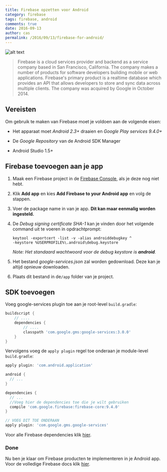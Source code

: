 ```yaml
---
title: Firebase opzetten voor Android
category: firebase
tags: firebase, android
comments: true
date: 2016-09-13
author: cas
permalink: /2016/09/13/firebase-for-android/
---
```


![alt text](https://1.bp.blogspot.com/-YIfQT6q8ZM4/Vzyq5z1B8HI/AAAAAAAAAAc/UmWSSMLKtKgtH7CACElUp12zXkrPK5UoACLcB/s1600/image00.png, "Firebase")

> Firebase is a cloud services provider and backend as a service company based in San Francisco, California. The company makes a number of products for software developers building mobile or web applications. Firebase's primary product is a realtime database which provides an API that allows developers to store and sync data across multiple clients. The company was acquired by Google in October 2014.

## Vereisten

Om gebruik te maken van Firebase moet je voldoen aan de volgende eisen:

* Het apparaat moet *Android 2.3+* draaien en *Google Play services 9.4.0+*

* De *Google Repository* van de Android SDK Manager

* Android Studio 1.5+


## Firebase toevoegen aan je app
1. Maak een Firebase project in de [Firebase Console](https://console.firebase.google.com/), als je deze nog niet hebt.
2. Klik **Add app** en kies **Add Firebase to your Android app** en volg de stappen.
3. Voer de package name in van je app. **Dit kan maar eenmalig worden ingesteld.**
4. De *Debug signing certificate SHA-1* kan je vinden door het volgende command uit te voeren in opdrachtprompt:

   ```
   keytool -exportcert -list -v -alias androiddebugkey ^
   -keystore %USERPROFILE%\.android\debug.keystore
   ```


   *Note: Het standaard wachtwoord voor de debug keystore is **android**.*

5. Het bestand *google-services.json* zal worden gedownload. Deze kan je altijd opnieuw downloaden.
6. Plaats dit bestand in de```/app``` folder van je project.

## SDK toevoegen
Voeg google-services plugin toe aan je root-level ```build.gradle```:

```gradle
buildscript {
	// ....
	dependencies {
		// ....
		classpath 'com.google.gms:google-services:3.0.0'
	}
}
```

Vervolgens voeg de ```apply plugin``` regel toe onderaan je module-level ```build.gradle```:

```gradle
apply plugin: 'com.android.application'

android {
  // ...
}

dependencies {
  // ...
  //Voeg hier de dependencies toe die je wilt gebruiken
  compile 'com.google.firebase:firebase-core:9.4.0'
}

// VOEG DIT TOE ONDERAAN
apply plugin: 'com.google.gms.google-services'
```
Voor alle Firebase dependencies klik [hier](https://firebase.google.com/docs/android/setup#available_libraries).

### Done
Nu ben je klaar om Firebase producten te implementeren in je Android app.
Voor de volledige Firebase docs klik [hier](https://firebase.google.com/docs/).
